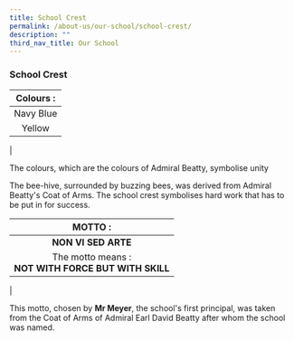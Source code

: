 ```yaml
---
title: School Crest
permalink: /about-us/our-school/school-crest/
description: ""
third_nav_title: Our School
---
```

### **School Crest**

| Colours : |
|:---:|
| Navy Blue |
| Yellow |
|

The colours, which are the colours of Admiral Beatty, symbolise unity

The bee-hive, surrounded by buzzing bees, was derived from Admiral Beatty's Coat of Arms. The school crest symbolises hard work that has to be put in for success.

| MOTTO : |
|:---:|
| **NON VI SED ARTE** |
| The motto means :<br>**NOT WITH FORCE BUT WITH SKILL** |
|

This motto, chosen by&nbsp;**Mr Meyer**, the school's first principal, was taken from the Coat of Arms of Admiral Earl David Beatty after whom the school was named.
